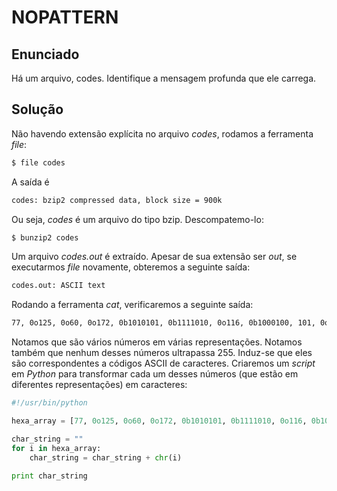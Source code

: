 # NOPATTERN
## Enunciado
Há um arquivo, codes. Identifique a mensagem profunda que ele carrega.

## Solução
  Não havendo extensão explícita no arquivo _codes_, rodamos a ferramenta _file_:
```bash
$ file codes
```
  A saída é
```bash
codes: bzip2 compressed data, block size = 900k
```
  Ou seja, _codes_ é um arquivo do tipo bzip. Descompatemo-lo:
```bash
$ bunzip2 codes
```
  Um arquivo _codes.out_ é extraído. Apesar de sua extensão ser _out_, se executarmos _file_ novamente, obteremos a seguinte saída:
```bash
codes.out: ASCII text
```
  Rodando a ferramenta _cat_, verificaremos a seguinte saída:
```bash
77, 0o125, 0o60, 0o172, 0b1010101, 0b1111010, 0o116, 0b1000100, 101, 0o60, 0o167, 0x78, 0x52, 0x6a, 0b1001110, 0b1100110, 0o115, 84, 0b1010110, 0x66, 0o125, 0x6a, 0o122, 0o117, 82, 0b1000100, 0b1000010, 79, 102, 0b1010001, 0x6f, 0x3d
```
  Notamos que são vários números em várias representações. Notamos também que nenhum desses números ultrapassa 255. Induz-se que eles são correspondentes a códigos ASCII de caracteres. Criaremos um _script_ em _Python_ para transformar cada um desses números (que estão em diferentes representações) em caracteres:
```python
#!/usr/bin/python

hexa_array = [77, 0o125, 0o60, 0o172, 0b1010101, 0b1111010, 0o116, 0b1000100, 101, 0o60, 0o167, 0x78, 0x52, 0x6a, 0b1001110, 0b1100110, 0o115, 84, 0b1010110, 0x66, 0o125, 0x6a, 0o122, 0o117, 82, 0b1000100, 0b1000010, 79, 102, 0b1010001, 0x6f, 0x3d]

char_string = ""
for i in hexa_array:
    char_string = char_string + chr(i)

print char_string
```
